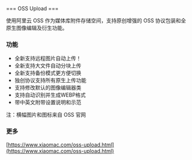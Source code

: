 === OSS Upload ===

使用阿里云 OSS 作为媒体库附件存储空间，支持原创增强的 OSS 协议包装和全原生图像编辑及衍生功能。

### 功能 ###

* 全新支持远程图片自动上传！
* 全新支持大文件自动分块上传
* 全新支持备份模式更方便切换
* 独创协议支持所有原生上传功能
* 支持修改默认的图像编辑器类
* 支持自动识别并生成WEBP格式
* 带中英文附带设置说明和示范

注：横幅图片和图标来自 OSS 官网

### 更多 ###

[https://www.xiaomac.com/oss-upload.html](https://www.xiaomac.com/oss-upload.html)

